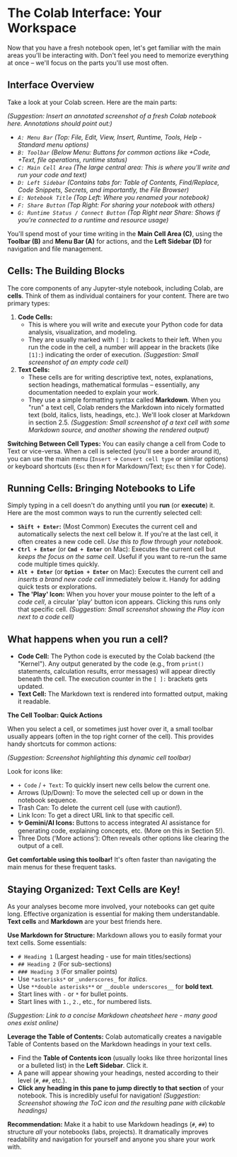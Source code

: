 
# **The Colab Interface: Your Workspace**

Now that you have a fresh notebook open, let's get familiar with the main areas you'll be interacting with. Don't feel you need to memorize everything at once – we'll focus on the parts you'll use most often.

## **Interface Overview**

Take a look at your Colab screen. Here are the main parts:

*(Suggestion: Insert an annotated screenshot of a fresh Colab notebook here. Annotations should point out:)*

* *`A: Menu Bar` (Top: File, Edit, View, Insert, Runtime, Tools, Help - Standard menu options)*
* *`B: Toolbar` (Below Menu: Buttons for common actions like +Code, +Text, file operations, runtime status)*
* *`C: Main Cell Area` (The large central area: This is where you'll write and run your code and text)*
* *`D: Left Sidebar` (Contains tabs for: Table of Contents, Find/Replace, Code Snippets, Secrets, and importantly, the File Browser)*
* *`E: Notebook Title` (Top Left: Where you renamed your notebook)*
* *`F: Share Button` (Top Right: For sharing your notebook with others)*
* *`G: Runtime Status / Connect Button` (Top Right near Share: Shows if you're connected to a runtime and resource usage)*

You'll spend most of your time writing in the **Main Cell Area (C)**, using the **Toolbar (B)** and **Menu Bar (A)** for actions, and the **Left Sidebar (D)** for navigation and file management.

## **Cells: The Building Blocks**

The core components of any Jupyter-style notebook, including Colab, are **cells**. Think of them as individual containers for your content. There are two primary types:

1.  **Code Cells:**
    * This is where you will write and execute your Python code for data analysis, visualization, and modeling.
    * They are usually marked with `[ ]:` brackets to their left. When you run the code in the cell, a number will appear in the brackets (like `[1]:`) indicating the order of execution.
        *(Suggestion: Small screenshot of an empty code cell)*
2.  **Text Cells:**
    * These cells are for writing descriptive text, notes, explanations, section headings, mathematical formulas – essentially, any documentation needed to explain your work.
    * They use a simple formatting syntax called **Markdown**. When you "run" a text cell, Colab renders the Markdown into nicely formatted text (bold, italics, lists, headings, etc.). We'll look closer at Markdown in section 2.5.
        *(Suggestion: Small screenshot of a text cell with some Markdown source, and another showing the rendered output)*

**Switching Between Cell Types:** You can easily change a cell from Code to Text or vice-versa. When a cell is selected (you'll see a border around it), you can use the main menu (`Insert` -> `Convert cell type` or similar options) or keyboard shortcuts (`Esc` then `M` for Markdown/Text; `Esc` then `Y` for Code).

## **Running Cells: Bringing Notebooks to Life**

Simply typing in a cell doesn't do anything until you **run** (or **execute**) it. Here are the most common ways to run the currently selected cell:

* **`Shift + Enter`:** (Most Common) Executes the current cell and automatically selects the next cell below it. If you're at the last cell, it often creates a new code cell. *Use this to flow through your notebook.*
* **`Ctrl + Enter`** (or **`Cmd + Enter`** on Mac): Executes the current cell but *keeps the focus on the same cell*. Useful if you want to re-run the same code multiple times quickly.
* **`Alt + Enter`** (or **`Option + Enter`** on Mac): Executes the current cell and *inserts a brand new code cell* immediately below it. Handy for adding quick tests or explorations.
* **The 'Play' Icon:** When you hover your mouse pointer to the left of a *code cell*, a circular 'play' button icon appears. Clicking this runs only that specific cell.
    *(Suggestion: Small screenshot showing the Play icon next to a code cell)*

## **What happens when you run a cell?**

* **Code Cell:** The Python code is executed by the Colab backend (the "Kernel"). Any output generated by the code (e.g., from `print()` statements, calculation results, error messages) will appear directly beneath the cell. The execution counter in the `[ ]:` brackets gets updated.
* **Text Cell:** The Markdown text is rendered into formatted output, making it readable.

**The Cell Toolbar: Quick Actions**

When you select a cell, or sometimes just hover over it, a small toolbar usually appears (often in the top right corner of the cell). This provides handy shortcuts for common actions:

*(Suggestion: Screenshot highlighting this dynamic cell toolbar)*

Look for icons like:

* `+ Code` / `+ Text`: To quickly insert new cells below the current one.
* Arrows (Up/Down): To move the selected cell up or down in the notebook sequence.
* Trash Can: To delete the current cell (use with caution!).
* Link Icon: To get a direct URL link to that specific cell.
* **✨ Gemini/AI Icons:** Buttons to access integrated AI assistance for generating code, explaining concepts, etc. (More on this in Section 5!).
* Three Dots ('More actions'): Often reveals other options like clearing the output of a cell.

**Get comfortable using this toolbar!** It's often faster than navigating the main menus for these frequent tasks.

## **Staying Organized: Text Cells are Key!**

As your analyses become more involved, your notebooks can get quite long. Effective organization is essential for making them understandable. **Text cells** and **Markdown** are your best friends here.

**Use Markdown for Structure:** Markdown allows you to easily format your text cells. Some essentials:

* `# Heading 1` (Largest heading - use for main titles/sections)
* `## Heading 2` (For sub-sections)
* `### Heading 3` (For smaller points)
* Use `*asterisks*` or `_underscores_` for *italics*.
* Use `**double asterisks**` or `__double underscores__` for **bold text**.
* Start lines with `-` or `*` for bullet points.
* Start lines with `1.`, `2.`, etc., for numbered lists.

*(Suggestion: Link to a concise Markdown cheatsheet here - many good ones exist online)*

**Leverage the Table of Contents:** Colab automatically creates a navigable Table of Contents based on the Markdown headings in your text cells.

* Find the **Table of Contents icon** (usually looks like three horizontal lines or a bulleted list) in the **Left Sidebar**. Click it.
* A pane will appear showing your headings, nested according to their level (`#`, `##`, etc.).
* **Click any heading in this pane to jump directly to that section** of your notebook. This is incredibly useful for navigation!
    *(Suggestion: Screenshot showing the ToC icon and the resulting pane with clickable headings)*

**Recommendation:** Make it a habit to use Markdown headings (`#`, `##`) to structure *all* your notebooks (labs, projects). It dramatically improves readability and navigation for yourself and anyone you share your work with.

